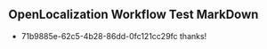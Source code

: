## OpenLocalization Workflow Test MarkDown
* 71b9885e-62c5-4b28-86dd-0fc121cc29fc thanks!

<!--HONumber=Jul16_HO3-->



